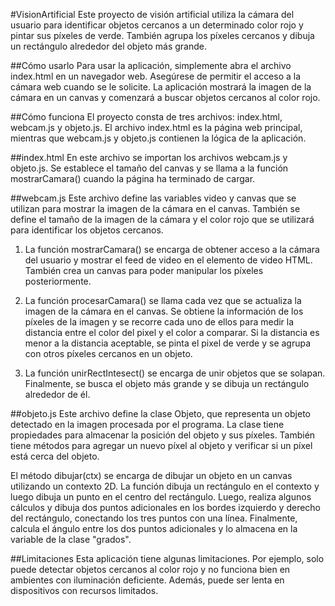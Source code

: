 #VisionArtificial
Este proyecto de visión artificial utiliza la cámara del usuario para identificar objetos cercanos a un determinado color rojo y pintar sus píxeles de verde. También agrupa los píxeles cercanos y dibuja un rectángulo alrededor del objeto más grande.

##Cómo usarlo
Para usar la aplicación, simplemente abra el archivo index.html en un navegador web. Asegúrese de permitir el acceso a la cámara web cuando se le solicite. La aplicación mostrará la imagen de la cámara en un canvas y comenzará a buscar objetos cercanos al color rojo.

##Cómo funciona
El proyecto consta de tres archivos: index.html, webcam.js y objeto.js. El archivo index.html es la página web principal, mientras que webcam.js y objeto.js contienen la lógica de la aplicación.

##index.html
En este archivo se importan los archivos webcam.js y objeto.js. Se establece el tamaño del canvas y se llama a la función mostrarCamara() cuando la página ha terminado de cargar.

##webcam.js
Este archivo define las variables video y canvas que se utilizan para mostrar la imagen de la cámara en el canvas. También se define el tamaño de la imagen de la cámara y el color rojo que se utilizará para identificar los objetos cercanos.

1. La función mostrarCamara() se encarga de obtener acceso a la cámara del usuario y mostrar el feed de video en el elemento de video HTML. También crea un canvas para poder manipular los píxeles posteriormente.

1. La función procesarCamara() se llama cada vez que se actualiza la imagen de la cámara en el canvas. Se obtiene la información de los píxeles de la imagen y se recorre cada uno de ellos para medir la distancia entre el color del pixel y el color a comparar. Si la distancia es menor a la distancia aceptable, se pinta el pixel de verde y se agrupa con otros píxeles cercanos en un objeto.

1. La función unirRectIntesect() se encarga de unir objetos que se solapan. Finalmente, se busca el objeto más grande y se dibuja un rectángulo alrededor de él.

##objeto.js
Este archivo define la clase Objeto, que representa un objeto detectado en la imagen procesada por el programa. La clase tiene propiedades para almacenar la posición del objeto y sus píxeles. También tiene métodos para agregar un nuevo píxel al objeto y verificar si un píxel está cerca del objeto.

El método dibujar(ctx) se encarga de dibujar un objeto en un canvas utilizando un contexto 2D. La función dibuja un rectángulo en el contexto y luego dibuja un punto en el centro del rectángulo. Luego, realiza algunos cálculos y dibuja dos puntos adicionales en los bordes izquierdo y derecho del rectángulo, conectando los tres puntos con una línea. Finalmente, calcula el ángulo entre los dos puntos adicionales y lo almacena en la variable de la clase "grados".

##Limitaciones
Esta aplicación tiene algunas limitaciones. Por ejemplo, solo puede detectar objetos cercanos al color rojo y no funciona bien en ambientes con iluminación deficiente. Además, puede ser lenta en dispositivos con recursos limitados.
